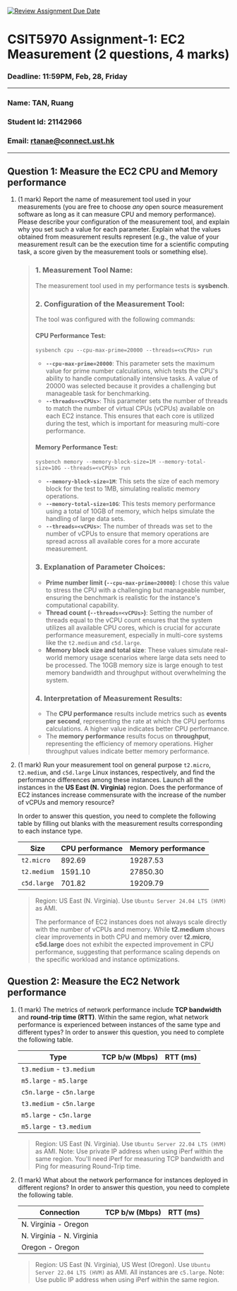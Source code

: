 [![Review Assignment Due Date](https://classroom.github.com/assets/deadline-readme-button-22041afd0340ce965d47ae6ef1cefeee28c7c493a6346c4f15d667ab976d596c.svg)](https://classroom.github.com/a/IAASVEAZ)
# CSIT5970 Assignment-1: EC2 Measurement (2 questions, 4 marks)

### Deadline: 11:59PM, Feb, 28, Friday

---

### Name: TAN, Ruang
### Student Id: 21142966
### Email: rtanae@connect.ust.hk

---

## Question 1: Measure the EC2 CPU and Memory performance

1. (1 mark) Report the name of measurement tool used in your measurements (you are free to choose *any* open source measurement software as long as it can measure CPU and memory performance). Please describe your configuration of the measurement tool, and explain why you set such a value for each parameter. Explain what the values obtained from measurement results represent (e.g., the value of your measurement result can be the execution time for a scientific computing task, a score given by the measurement tools or something else).

    > ### 1. **Measurement Tool Name:**
    >
    > The measurement tool used in my performance tests is **sysbench**.
    >
    > ### 2. **Configuration of the Measurement Tool:**
    >
    > The tool was configured with the following commands:
    >
    > #### **CPU Performance Test:**
    >
    > ```
    > sysbench cpu --cpu-max-prime=20000 --threads=<vCPUs> run
    > ```
    >
    > - **`--cpu-max-prime=20000`**: This parameter sets the maximum value for prime number calculations, which tests the CPU's ability to handle computationally intensive tasks. A value of 20000 was selected because it provides a challenging but manageable task for benchmarking.
    > - **`--threads=<vCPUs>`**: This parameter sets the number of threads to match the number of virtual CPUs (vCPUs) available on each EC2 instance. This ensures that each core is utilized during the test, which is important for measuring multi-core performance.
    >
    > #### **Memory Performance Test:**
    >
    > ```
    > sysbench memory --memory-block-size=1M --memory-total-size=10G --threads=<vCPUs> run
    > ```
    >
    > - **`--memory-block-size=1M`**: This sets the size of each memory block for the test to 1MB, simulating realistic memory operations.
    > - **`--memory-total-size=10G`**: This tests memory performance using a total of 10GB of memory, which helps simulate the handling of large data sets.
    > - **`--threads=<vCPUs>`**: The number of threads was set to the number of vCPUs to ensure that memory operations are spread across all available cores for a more accurate measurement.
    >
    > ### 3. **Explanation of Parameter Choices:**
    >
    > - **Prime number limit (`--cpu-max-prime=20000`)**: I chose this value to stress the CPU with a challenging but manageable number, ensuring the benchmark is realistic for the instance's computational capability.
    > - **Thread count (`--threads=<vCPUs>`)**: Setting the number of threads equal to the vCPU count ensures that the system utilizes all available CPU cores, which is crucial for accurate performance measurement, especially in multi-core systems like the `t2.medium` and `c5d.large`.
    > - **Memory block size and total size**: These values simulate real-world memory usage scenarios where large data sets need to be processed. The 10GB memory size is large enough to test memory bandwidth and throughput without overwhelming the system.
    >
    > ### 4. **Interpretation of Measurement Results:**
    >
    > - The **CPU performance** results include metrics such as **events per second**, representing the rate at which the CPU performs calculations. A higher value indicates better CPU performance.
    > - The **memory performance** results focus on **throughput**, representing the efficiency of memory operations. Higher throughput values indicate better memory performance.

2. (1 mark) Run your measurement tool on general purpose `t2.micro`, `t2.medium`, and `c5d.large` Linux instances, respectively, and find the performance differences among these instances. Launch all the instances in the **US East (N. Virginia)** region. Does the performance of EC2 instances increase commensurate with the increase of the number of vCPUs and memory resource?

    In order to answer this question, you need to complete the following table by filling out blanks with the measurement results corresponding to each instance type.

    | Size        | CPU performance | Memory performance |
    | ----------- | --------------- | ------------------ |
    | `t2.micro` | 892.69 | 19287.53 |
    | `t2.medium`  | 1591.10 | 27850.30 |
    | `c5d.large` | 701.82 | 19209.79 |

    > Region: US East (N. Virginia). Use `Ubuntu Server 24.04 LTS (HVM)` as AMI.
    >
    > The performance of EC2 instances does not always scale directly with the number of vCPUs and memory. While **t2.medium** shows clear improvements in both CPU and memory over **t2.micro**, **c5d.large** does not exhibit the expected improvement in CPU performance, suggesting that performance scaling depends on the specific workload and instance optimizations.

## Question 2: Measure the EC2 Network performance

1. (1 mark) The metrics of network performance include **TCP bandwidth** and **round-trip time (RTT)**. Within the same region, what network performance is experienced between instances of the same type and different types? In order to answer this question, you need to complete the following table.

    | Type                      | TCP b/w (Mbps) | RTT (ms) |
    | ------------------------- | -------------- | -------- |
    | `t3.medium` - `t3.medium` |                |          |
    | `m5.large` - `m5.large`   |                |          |
    | `c5n.large` - `c5n.large` |                |          |
    | `t3.medium` - `c5n.large` |                |          |
    | `m5.large` - `c5n.large`  |                |          |
    | `m5.large` - `t3.medium`  |                |          |

    > Region: US East (N. Virginia). Use `Ubuntu Server 22.04 LTS (HVM)` as AMI. Note: Use private IP address when using iPerf within the same region. You'll need iPerf for measuring TCP bandwidth and Ping for measuring Round-Trip time.

2. (1 mark) What about the network performance for instances deployed in different regions? In order to answer this question, you need to complete the following table.

    | Connection                | TCP b/w (Mbps) | RTT (ms) |
    | ------------------------- | -------------- | -------- |
    | N. Virginia - Oregon      |                |          |
    | N. Virginia - N. Virginia |                |          |
    | Oregon - Oregon           |                |          |

    > Region: US East (N. Virginia), US West (Oregon). Use `Ubuntu Server 22.04 LTS (HVM)` as AMI. All instances are `c5.large`. Note: Use public IP address when using iPerf within the same region.
